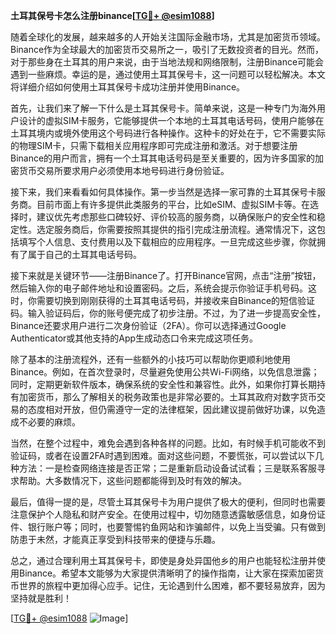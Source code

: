 **土耳其保号卡怎么注册binance[[TG💪+ @esim1088](https://t.me/s/esim1088)]**

随着全球化的发展，越来越多的人开始关注国际金融市场，尤其是加密货币领域。Binance作为全球最大的加密货币交易所之一，吸引了无数投资者的目光。然而，对于那些身在土耳其的用户来说，由于当地法规和网络限制，注册Binance可能会遇到一些麻烦。幸运的是，通过使用土耳其保号卡，这一问题可以轻松解决。本文将详细介绍如何使用土耳其保号卡成功注册并使用Binance。

首先，让我们来了解一下什么是土耳其保号卡。简单来说，这是一种专门为海外用户设计的虚拟SIM卡服务，它能够提供一个本地的土耳其电话号码，使用户能够在土耳其境内或境外使用这个号码进行各种操作。这种卡的好处在于，它不需要实际的物理SIM卡，只需下载相关应用程序即可完成注册和激活。对于想要注册Binance的用户而言，拥有一个土耳其电话号码是至关重要的，因为许多国家的加密货币交易所要求用户必须使用本地号码进行身份验证。

接下来，我们来看看如何具体操作。第一步当然是选择一家可靠的土耳其保号卡服务商。目前市面上有许多提供此类服务的平台，比如eSIM、虚拟SIM卡等。在选择时，建议优先考虑那些口碑较好、评价较高的服务商，以确保账户的安全性和稳定性。选定服务商后，你需要按照其提供的指引完成注册流程。通常情况下，这包括填写个人信息、支付费用以及下载相应的应用程序。一旦完成这些步骤，你就拥有了属于自己的土耳其电话号码。

接下来就是关键环节——注册Binance了。打开Binance官网，点击“注册”按钮，然后输入你的电子邮件地址和设置密码。之后，系统会提示你验证手机号码。这时，你需要切换到刚刚获得的土耳其电话号码，并接收来自Binance的短信验证码。输入验证码后，你的账号便完成了初步注册。不过，为了进一步提高安全性，Binance还要求用户进行二次身份验证（2FA）。你可以选择通过Google Authenticator或其他支持的App生成动态口令来完成这项任务。

除了基本的注册流程外，还有一些额外的小技巧可以帮助你更顺利地使用Binance。例如，在首次登录时，尽量避免使用公共Wi-Fi网络，以免信息泄露；同时，定期更新软件版本，确保系统的安全性和兼容性。此外，如果你打算长期持有加密货币，那么了解相关的税务政策也是非常必要的。土耳其政府对数字货币交易的态度相对开放，但仍需遵守一定的法律框架，因此建议提前做好功课，以免造成不必要的麻烦。

当然，在整个过程中，难免会遇到各种各样的问题。比如，有时候手机可能收不到验证码，或者在设置2FA时遇到困难。面对这些问题，不要慌张，可以尝试以下几种方法：一是检查网络连接是否正常；二是重新启动设备试试看；三是联系客服寻求帮助。大多数情况下，这些问题都能得到及时有效的解决。

最后，值得一提的是，尽管土耳其保号卡为用户提供了极大的便利，但同时也需要注意保护个人隐私和财产安全。在使用过程中，切勿随意透露敏感信息，如身份证件、银行账户等；同时，也要警惕钓鱼网站和诈骗邮件，以免上当受骗。只有做到防患于未然，才能真正享受到科技带来的便捷与乐趣。

总之，通过合理利用土耳其保号卡，即使是身处异国他乡的用户也能轻松注册并使用Binance。希望本文能够为大家提供清晰明了的操作指南，让大家在探索加密货币世界的旅程中更加得心应手。记住，无论遇到什么困难，都不要轻易放弃，因为坚持就是胜利！

[[TG💪+ @esim1088](https://t.me/s/esim1088) ![Image](https://i.postimg.cc/4NQfJmqS/Snipaste-2025-05-13-00-14-12.png)]